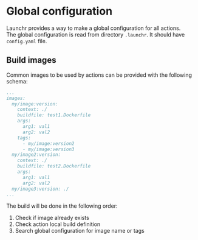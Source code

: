 # Global configuration

Launchr provides a way to make a global configuration for all actions.  
The global configuration is read from directory `.launchr`. It should have `config.yaml` file.

## Build images

Common images to be used by actions can be provided with the following schema:
```yaml
...
images:
  my/image:version:
    context: ./
    buildfile: test1.Dockerfile
    args:
      arg1: val1
      arg2: val2
    tags:
      - my/image:version2
      - my/image:version3
  my/image2:version:
    context: ./
    buildfile: test2.Dockerfile
    args:
      arg1: val1
      arg2: val2
  my/image3:version: ./
...
```

The build will be done in the following order:
1. Check if image already exists
2. Check action local build definition
3. Search global configuration for image name or tags 
